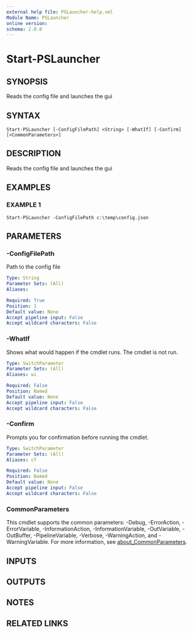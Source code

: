 ```yaml
---
external help file: PSLauncher-help.xml
Module Name: PSLauncher
online version:
schema: 2.0.0
---
```


# Start-PSLauncher

## SYNOPSIS
Reads the config file and launches the gui

## SYNTAX

```
Start-PSLauncher [-ConfigFilePath] <String> [-WhatIf] [-Confirm] [<CommonParameters>]
```

## DESCRIPTION
Reads the config file and launches the gui

## EXAMPLES

### EXAMPLE 1
```
Start-PSLauncher -ConfigFilePath c:\temp\config.json
```

## PARAMETERS

### -ConfigFilePath
Path to the config file

```yaml
Type: String
Parameter Sets: (All)
Aliases:

Required: True
Position: 1
Default value: None
Accept pipeline input: False
Accept wildcard characters: False
```

### -WhatIf
Shows what would happen if the cmdlet runs.
The cmdlet is not run.

```yaml
Type: SwitchParameter
Parameter Sets: (All)
Aliases: wi

Required: False
Position: Named
Default value: None
Accept pipeline input: False
Accept wildcard characters: False
```

### -Confirm
Prompts you for confirmation before running the cmdlet.

```yaml
Type: SwitchParameter
Parameter Sets: (All)
Aliases: cf

Required: False
Position: Named
Default value: None
Accept pipeline input: False
Accept wildcard characters: False
```

### CommonParameters
This cmdlet supports the common parameters: -Debug, -ErrorAction, -ErrorVariable, -InformationAction, -InformationVariable, -OutVariable, -OutBuffer, -PipelineVariable, -Verbose, -WarningAction, and -WarningVariable. For more information, see [about_CommonParameters](http://go.microsoft.com/fwlink/?LinkID=113216).

## INPUTS

## OUTPUTS

## NOTES

## RELATED LINKS
